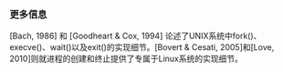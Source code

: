 ### 更多信息

[Bach, 1986] 和 [Goodheart & Cox, 1994] 论述了UNIX系统中fork()、execve()、wait()以及exit()的实现细节。[Bovert & Cesati, 2005]和[Love, 2010]则就进程的创建和终止提供了专属于Linux系统的实现细节。

